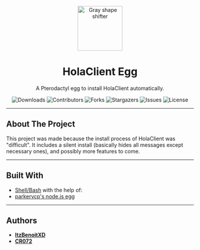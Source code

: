 <p align="center">
  <img src="https://media.discordapp.net/attachments/1082632266506850344/1108449684709703770/image.png" alt="Gray shape shifter" height="120" style="max-width: 100%;">
</p>
<h1 align="center" tabindex="-1" dir="auto">HolaClient Egg</h1>
<p align="center" dir="auto">A Pterodactyl egg to install HolaClient automatically.</p>
<p align="center">
  <img src="https://img.shields.io/github/downloads/ItzBenoitXD/holaclient-installer/total" alt="Downloads"> 
  <img src="https://img.shields.io/github/contributors/ItzBenoitXD/holaclient-installer" alt="Contributors"> 
  <img src="https://img.shields.io/github/forks/ItzBenoitXD/holaclient-installer" alt="Forks"> 
  <img src="https://img.shields.io/github/stars/ItzBenoitXD/holaclient-installer" alt="Stargazers"> 
  <img src="https://img.shields.io/github/issues/ItzBenoitXD/holaclient-installer" alt="Issues"> 
  <img src="https://img.shields.io/github/license/ItzBenoitXD/holaclient-installer" alt="License">
</p>

---

## About The Project

This project was made because the install process of HolaClient was "difficult". It includes a silent install (basically hides all messages except necessary ones), and possibly more features to come.

---

## Built With

* [Shell/Bash](https://www.gnu.org/software/bash/)
with the help of:
* [parkervcp's node.js egg](https://github.com/parkervcp/eggs/tree/master/generic/nodejs)

---

## Authors

* [**ItzBenoitXD**](https://github.com/ItzBenoitXD)
* [**CR072**](https://github.com/CR072)
